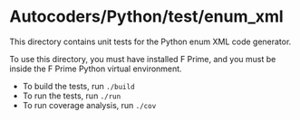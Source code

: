 # Autocoders/Python/test/enum_xml

This directory contains unit tests for the Python enum XML code generator.

To use this directory, you must have installed F Prime, and you must be inside 
the F Prime Python virtual environment.

* To build the tests, run `./build`
* To run the tests, run `./run`
* To run coverage analysis, run `./cov`
